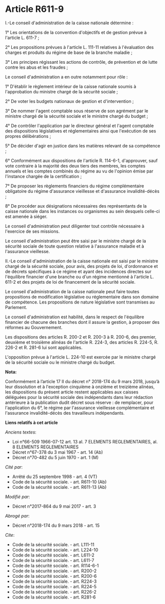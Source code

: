 # Article R611-9

I.-Le conseil d'administration de la caisse nationale détermine :

1° Les orientations de la convention d'objectifs et de gestion prévue à l'article L. 611-7 ; 

2° Les propositions prévues à l'article L. 111-11 relatives à l'évaluation des charges et produits du régime de base de la
branche maladie ;

3° Les principes régissant les actions de contrôle, de prévention et de lutte contre les abus et les fraudes ;

Le conseil d'administration a en outre notamment pour rôle :

1° D'établir le règlement intérieur de la caisse nationale soumis à l'approbation du ministre chargé de la sécurité sociale ;

2° De voter les budgets nationaux de gestion et d'intervention ;

3° De nommer l'agent comptable sous réserve de son agrément par le ministre chargé de la sécurité sociale et le ministre
chargé du budget ;

4° De contrôler l'application par le directeur général et l'agent comptable des dispositions législatives et réglementaires
ainsi que l'exécution de ses propres délibérations ;

5° De décider d'agir en justice dans les matières relevant de sa compétence ;

6° Conformément aux dispositions de l'article R. 114-6-1, d'approuver, sauf vote contraire à la majorité des deux tiers des
membres, les comptes annuels et les comptes combinés du régime au vu de l'opinion émise par l'instance chargée de la
certification ;

7° De proposer les règlements financiers du régime complémentaire obligatoire du régime d'assurance vieillesse et d'assurance
invalidité-décès ;

8° De procéder aux désignations nécessaires des représentants de la caisse nationale dans les instances ou organismes au sein
desquels celle-ci est amenée à siéger.

Le conseil d'administration peut diligenter tout contrôle nécessaire à l'exercice de ses missions.

Le conseil d'administration peut être saisi par le ministre chargé de la sécurité sociale de toute question relative à
l'assurance maladie et à l'assurance vieillesse.

II.-Le conseil d'administration de la caisse nationale est saisi par le ministre chargé de la sécurité sociale, pour avis,
des projets de loi, d'ordonnance et de décrets spécifiques à ce régime et ayant des incidences directes sur l'équilibre
financier d'une branche ou d'un régime mentionné à l'article L. 611-2 et des projets de loi de financement de la sécurité
sociale.

Le conseil d'administration de la caisse nationale peut faire toutes propositions de modification législative ou
réglementaire dans son domaine de compétence. Les propositions de nature législative sont transmises au Parlement.

Le conseil d'administration est habilité, dans le respect de l'équilibre financier de chacune des branches dont il assure la
gestion, à proposer des réformes au Gouvernement.

Les dispositions des articles R. 200-2 et R. 200-3 à R. 200-6, des premier, deuxième et troisième alinéas de l'article R.
224-3, des articles R. 224-5, 
R. 226-2 et R. 281-6 lui sont applicables.

L'opposition prévue à l'article L. 224-10 est exercée par le ministre chargé de la sécurité sociale ou le ministre chargé du
budget.

**Nota:**

Conformément à l’article 17 II du décret n° 2018-174 du 9 mars 2018, jusqu’à leur dissolution et à l'exception cinquième à
onzième et treizième alinéas, les dispositions du présent article restent applicables aux caisses déléguées pour la sécurité
sociale des indépendants dans leur rédaction antérieure à la publication dudit décret sous réserve : de remplacer, pour
l'application du 6°, le régime par l'assurance vieillesse complémentaire et l'assurance invalidité-décès des travailleurs
indépendants.

**Liens relatifs à cet article**

_Anciens textes_:

  - Loi n°66-509 1966-07-12 art. 13 al. 7 ELEMENTS REGLEMENTAIRES, al. 8 ELEMENTS REGLEMENTAIRES
  - Décret n°67-378 du 3 mai 1967 - art. 14 (Ab)
  - Décret n°70-482 du 5 juin 1970 - art. 1 (M)

_Cité par_:

  - Arrêté du 25 septembre 1998 - art. 4 (VT)
  - Code de la sécurité sociale. - art. R611-10 (Ab)
  - Code de la sécurité sociale. - art. R611-13 (Ab)

_Modifié par_:

  - Décret n°2017-864 du 9 mai 2017 - art. 3

_Abrogé par_:

  - Décret n°2018-174 du 9 mars 2018 - art. 15

_Cite_:

  - Code de la sécurité sociale. - art. L111-11
  - Code de la sécurité sociale. - art. L224-10
  - Code de la sécurité sociale. - art. L611-2
  - Code de la sécurité sociale. - art. L611-7
  - Code de la sécurité sociale. - art. R114-6-1
  - Code de la sécurité sociale. - art. R200-2
  - Code de la sécurité sociale. - art. R200-6
  - Code de la sécurité sociale. - art. R224-3
  - Code de la sécurité sociale. - art. R224-5
  - Code de la sécurité sociale. - art. R226-2
  - Code de la sécurité sociale. - art. R281-6
